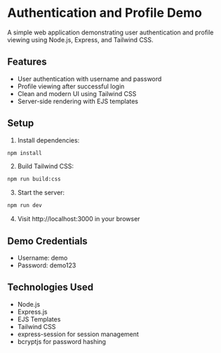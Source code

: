 # Authentication and Profile Demo

A simple web application demonstrating user authentication and profile viewing using Node.js, Express, and Tailwind CSS.

## Features

- User authentication with username and password
- Profile viewing after successful login
- Clean and modern UI using Tailwind CSS
- Server-side rendering with EJS templates

## Setup

1. Install dependencies:
```bash
npm install
```

2. Build Tailwind CSS:
```bash
npm run build:css
```

3. Start the server:
```bash
npm run dev
```

4. Visit http://localhost:3000 in your browser

## Demo Credentials

- Username: demo
- Password: demo123

## Technologies Used

- Node.js
- Express.js
- EJS Templates
- Tailwind CSS
- express-session for session management
- bcryptjs for password hashing